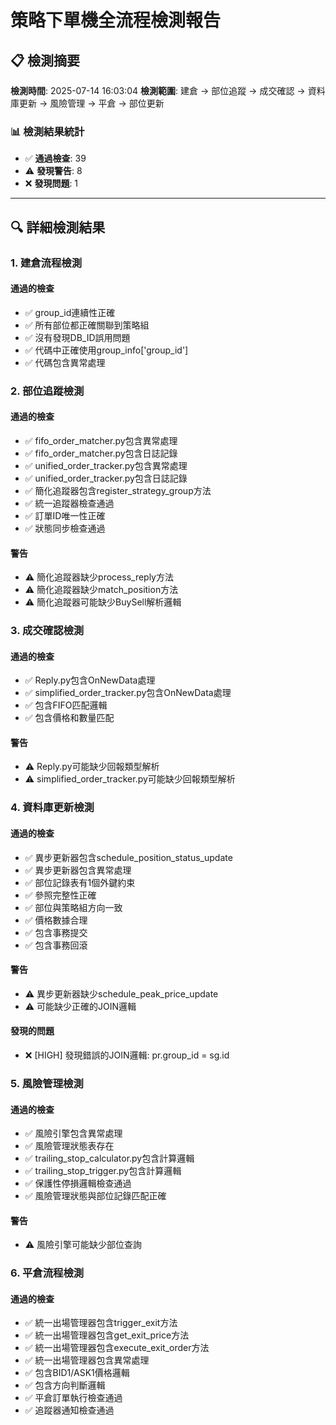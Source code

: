 # 策略下單機全流程檢測報告

## 📋 檢測摘要

**檢測時間**: 2025-07-14 16:03:04
**檢測範圍**: 建倉 → 部位追蹤 → 成交確認 → 資料庫更新 → 風險管理 → 平倉 → 部位更新

### 📊 檢測結果統計

- ✅ **通過檢查**: 39
- ⚠️ **發現警告**: 8
- ❌ **發現問題**: 1

---

## 🔍 詳細檢測結果

### 1. 建倉流程檢測

#### 通過的檢查
- ✅ group_id連續性正確
- ✅ 所有部位都正確關聯到策略組
- ✅ 沒有發現DB_ID誤用問題
- ✅ 代碼中正確使用group_info['group_id']
- ✅ 代碼包含異常處理

### 2. 部位追蹤檢測

#### 通過的檢查
- ✅ fifo_order_matcher.py包含異常處理
- ✅ fifo_order_matcher.py包含日誌記錄
- ✅ unified_order_tracker.py包含異常處理
- ✅ unified_order_tracker.py包含日誌記錄
- ✅ 簡化追蹤器包含register_strategy_group方法
- ✅ 統一追蹤器檢查通過
- ✅ 訂單ID唯一性正確
- ✅ 狀態同步檢查通過

#### 警告
- ⚠️ 簡化追蹤器缺少process_reply方法
- ⚠️ 簡化追蹤器缺少match_position方法
- ⚠️ 簡化追蹤器可能缺少BuySell解析邏輯

### 3. 成交確認檢測

#### 通過的檢查
- ✅ Reply.py包含OnNewData處理
- ✅ simplified_order_tracker.py包含OnNewData處理
- ✅ 包含FIFO匹配邏輯
- ✅ 包含價格和數量匹配

#### 警告
- ⚠️ Reply.py可能缺少回報類型解析
- ⚠️ simplified_order_tracker.py可能缺少回報類型解析

### 4. 資料庫更新檢測

#### 通過的檢查
- ✅ 異步更新器包含schedule_position_status_update
- ✅ 異步更新器包含異常處理
- ✅ 部位記錄表有1個外鍵約束
- ✅ 參照完整性正確
- ✅ 部位與策略組方向一致
- ✅ 價格數據合理
- ✅ 包含事務提交
- ✅ 包含事務回滾

#### 警告
- ⚠️ 異步更新器缺少schedule_peak_price_update
- ⚠️ 可能缺少正確的JOIN邏輯

#### 發現的問題
- ❌ [HIGH] 發現錯誤的JOIN邏輯: pr.group_id = sg.id

### 5. 風險管理檢測

#### 通過的檢查
- ✅ 風險引擎包含異常處理
- ✅ 風險管理狀態表存在
- ✅ trailing_stop_calculator.py包含計算邏輯
- ✅ trailing_stop_trigger.py包含計算邏輯
- ✅ 保護性停損邏輯檢查通過
- ✅ 風險管理狀態與部位記錄匹配正確

#### 警告
- ⚠️ 風險引擎可能缺少部位查詢

### 6. 平倉流程檢測

#### 通過的檢查
- ✅ 統一出場管理器包含trigger_exit方法
- ✅ 統一出場管理器包含get_exit_price方法
- ✅ 統一出場管理器包含execute_exit_order方法
- ✅ 統一出場管理器包含異常處理
- ✅ 包含BID1/ASK1價格邏輯
- ✅ 包含方向判斷邏輯
- ✅ 平倉訂單執行檢查通過
- ✅ 追蹤器通知檢查通過
